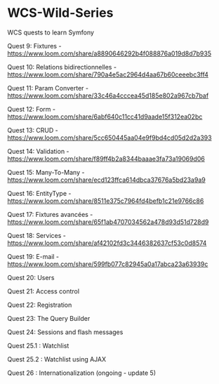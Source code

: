 # WCS-Wild-Series
WCS quests to learn Symfony

Quest 9: Fixtures - https://www.loom.com/share/a8890646292b4f088876a019d8d7b935

Quest 10: Relations bidirectionnelles - https://www.loom.com/share/790a4e5ac2964d4aa67b60ceeebc3ff4

Quest 11: Param Converter - https://www.loom.com/share/33c46a4cccea45d185e802a967cb7baf

Quest 12: Form - https://www.loom.com/share/6abf640c11cc41d9aade15f312ea02bc

Quest 13: CRUD - https://www.loom.com/share/5cc650445aa04e9f9bd4cd05d2d2a393

Quest 14: Validation - https://www.loom.com/share/f89ff4b2a8344baaae3fa73a19069d06

Quest 15: Many-To-Many - https://www.loom.com/share/ecd123ffca614dbca37676a5bd23a9a9

Quest 16: EntityType - https://www.loom.com/share/8511e375c7964fd4befb1c21e9766c86

Quest 17: Fixtures avancées - https://www.loom.com/share/65f1ab4707034562a478d93d51d728d9

Quest 18: Services - https://www.loom.com/share/af42102fd3c3446382637cf53c0d8574

Quest 19: E-mail - https://www.loom.com/share/599fb077c82945a0a17abca23a63939c

Quest 20: Users

Quest 21: Access control

Quest 22: Registration

Quest 23: The Query Builder

Quest 24: Sessions and flash messages

Quest 25.1 : Watchlist

Quest 25.2 : Watchlist using AJAX

Quest 26 : Internationalization (ongoing - update 5)
